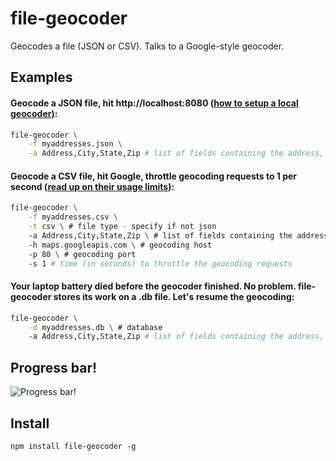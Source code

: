 file-geocoder
==============

Geocodes a file (JSON or CSV). Talks to a Google-style geocoder.

## Examples

#### Geocode a JSON file, hit http://localhost:8080 ([how to setup a local geocoder](http://www.datasciencetoolkit.org/developerdocs#setup "Data Science Tookit")):
```sh
file-geocoder \
	-f myaddresses.json \
	-a Address,City,State,Zip # list of fields containing the address, in order
```		
		

#### Geocode a CSV file, hit Google, throttle geocoding requests to 1 per second ([read up on their usage limits](https://developers.google.com/maps/documentation/geocoding/#Limits "usage limits")):
```sh
file-geocoder \
	-f myaddresses.csv \
	-t csv \ # file type - specify if not json
	-a Address,City,State,Zip \ # list of fields containing the address, in order
	-h maps.googleapis.com \ # geocoding host
	-p 80 \ # geocoding port
	-s 1 # time (in seconds) to throttle the geocoding requests
```


#### Your laptop battery died before the geocoder finished. No problem. file-geocoder stores its work on a .db file. Let's resume the geocoding: 
```sh
file-geocoder \
	-d myaddresses.db \ # database
	-a Address,City,State,Zip # list of fields containing the address, in order
```


## Progress bar!

![Progress bar!](https://pbs.twimg.com/media/BWp_jTtCAAATBGV.png)

## Install

	npm install file-geocoder -g
	
